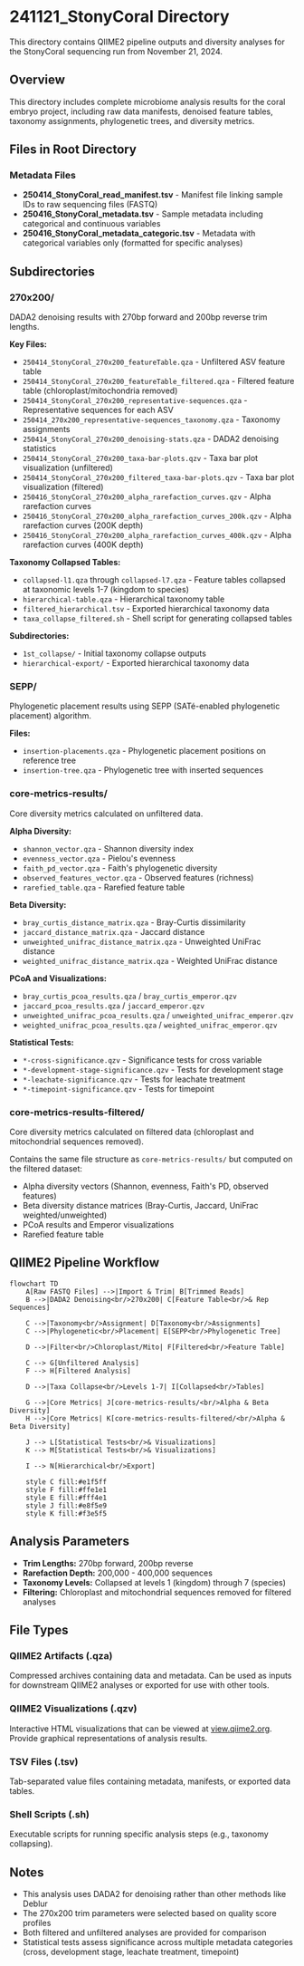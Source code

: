 # 241121_StonyCoral Directory

This directory contains QIIME2 pipeline outputs and diversity analyses for the StonyCoral sequencing run from November 21, 2024.

## Overview

This directory includes complete microbiome analysis results for the coral embryo project, including raw data manifests, denoised feature tables, taxonomy assignments, phylogenetic trees, and diversity metrics.

## Files in Root Directory

### Metadata Files
- **250414_StonyCoral_read_manifest.tsv** - Manifest file linking sample IDs to raw sequencing files (FASTQ)
- **250416_StonyCoral_metadata.tsv** - Sample metadata including categorical and continuous variables
- **250416_StonyCoral_metadata_categoric.tsv** - Metadata with categorical variables only (formatted for specific analyses)

## Subdirectories

### 270x200/
DADA2 denoising results with 270bp forward and 200bp reverse trim lengths.

**Key Files:**
- `250414_StonyCoral_270x200_featureTable.qza` - Unfiltered ASV feature table
- `250414_StonyCoral_270x200_featureTable_filtered.qza` - Filtered feature table (chloroplast/mitochondria removed)
- `250414_StonyCoral_270x200_representative-sequences.qza` - Representative sequences for each ASV
- `250414_270x200_representative-sequences_taxonomy.qza` - Taxonomy assignments
- `250414_StonyCoral_270x200_denoising-stats.qza` - DADA2 denoising statistics
- `250414_StonyCoral_270x200_taxa-bar-plots.qzv` - Taxa bar plot visualization (unfiltered)
- `250414_StonyCoral_270x200_filtered_taxa-bar-plots.qzv` - Taxa bar plot visualization (filtered)
- `250416_StonyCoral_270x200_alpha_rarefaction_curves.qzv` - Alpha rarefaction curves
- `250416_StonyCoral_270x200_alpha_rarefaction_curves_200k.qzv` - Alpha rarefaction curves (200K depth)
- `250416_StonyCoral_270x200_alpha_rarefaction_curves_400k.qzv` - Alpha rarefaction curves (400K depth)

**Taxonomy Collapsed Tables:**
- `collapsed-l1.qza` through `collapsed-l7.qza` - Feature tables collapsed at taxonomic levels 1-7 (kingdom to species)
- `hierarchical-table.qza` - Hierarchical taxonomy table
- `filtered_hierarchical.tsv` - Exported hierarchical taxonomy data
- `taxa_collapse_filtered.sh` - Shell script for generating collapsed tables

**Subdirectories:**
- `1st_collapse/` - Initial taxonomy collapse outputs
- `hierarchical-export/` - Exported hierarchical taxonomy data

### SEPP/
Phylogenetic placement results using SEPP (SATé-enabled phylogenetic placement) algorithm.

**Files:**
- `insertion-placements.qza` - Phylogenetic placement positions on reference tree
- `insertion-tree.qza` - Phylogenetic tree with inserted sequences

### core-metrics-results/
Core diversity metrics calculated on unfiltered data.

**Alpha Diversity:**
- `shannon_vector.qza` - Shannon diversity index
- `evenness_vector.qza` - Pielou's evenness
- `faith_pd_vector.qza` - Faith's phylogenetic diversity
- `observed_features_vector.qza` - Observed features (richness)
- `rarefied_table.qza` - Rarefied feature table

**Beta Diversity:**
- `bray_curtis_distance_matrix.qza` - Bray-Curtis dissimilarity
- `jaccard_distance_matrix.qza` - Jaccard distance
- `unweighted_unifrac_distance_matrix.qza` - Unweighted UniFrac distance
- `weighted_unifrac_distance_matrix.qza` - Weighted UniFrac distance

**PCoA and Visualizations:**
- `bray_curtis_pcoa_results.qza` / `bray_curtis_emperor.qzv`
- `jaccard_pcoa_results.qza` / `jaccard_emperor.qzv`
- `unweighted_unifrac_pcoa_results.qza` / `unweighted_unifrac_emperor.qzv`
- `weighted_unifrac_pcoa_results.qza` / `weighted_unifrac_emperor.qzv`

**Statistical Tests:**
- `*-cross-significance.qzv` - Significance tests for cross variable
- `*-development-stage-significance.qzv` - Tests for development stage
- `*-leachate-significance.qzv` - Tests for leachate treatment
- `*-timepoint-significance.qzv` - Tests for timepoint

### core-metrics-results-filtered/
Core diversity metrics calculated on filtered data (chloroplast and mitochondrial sequences removed).

Contains the same file structure as `core-metrics-results/` but computed on the filtered dataset:
- Alpha diversity vectors (Shannon, evenness, Faith's PD, observed features)
- Beta diversity distance matrices (Bray-Curtis, Jaccard, UniFrac weighted/unweighted)
- PCoA results and Emperor visualizations
- Rarefied feature table

## QIIME2 Pipeline Workflow

```mermaid
flowchart TD
    A[Raw FASTQ Files] -->|Import & Trim| B[Trimmed Reads]
    B -->|DADA2 Denoising<br/>270x200| C[Feature Table<br/>& Rep Sequences]
    
    C -->|Taxonomy<br/>Assignment| D[Taxonomy<br/>Assignments]
    C -->|Phylogenetic<br/>Placement| E[SEPP<br/>Phylogenetic Tree]
    
    D -->|Filter<br/>Chloroplast/Mito| F[Filtered<br/>Feature Table]
    
    C --> G[Unfiltered Analysis]
    F --> H[Filtered Analysis]
    
    D -->|Taxa Collapse<br/>Levels 1-7| I[Collapsed<br/>Tables]
    
    G -->|Core Metrics| J[core-metrics-results/<br/>Alpha & Beta Diversity]
    H -->|Core Metrics| K[core-metrics-results-filtered/<br/>Alpha & Beta Diversity]
    
    J --> L[Statistical Tests<br/>& Visualizations]
    K --> M[Statistical Tests<br/>& Visualizations]
    
    I --> N[Hierarchical<br/>Export]
    
    style C fill:#e1f5ff
    style F fill:#ffe1e1
    style E fill:#fff4e1
    style J fill:#e8f5e9
    style K fill:#f3e5f5
```

## Analysis Parameters

- **Trim Lengths:** 270bp forward, 200bp reverse
- **Rarefaction Depth:** 200,000 - 400,000 sequences
- **Taxonomy Levels:** Collapsed at levels 1 (kingdom) through 7 (species)
- **Filtering:** Chloroplast and mitochondrial sequences removed for filtered analyses

## File Types

### QIIME2 Artifacts (.qza)
Compressed archives containing data and metadata. Can be used as inputs for downstream QIIME2 analyses or exported for use with other tools.

### QIIME2 Visualizations (.qzv)
Interactive HTML visualizations that can be viewed at [view.qiime2.org](https://view.qiime2.org). Provide graphical representations of analysis results.

### TSV Files (.tsv)
Tab-separated value files containing metadata, manifests, or exported data tables.

### Shell Scripts (.sh)
Executable scripts for running specific analysis steps (e.g., taxonomy collapsing).

## Notes

- This analysis uses DADA2 for denoising rather than other methods like Deblur
- The 270x200 trim parameters were selected based on quality score profiles
- Both filtered and unfiltered analyses are provided for comparison
- Statistical tests assess significance across multiple metadata categories (cross, development stage, leachate treatment, timepoint)

